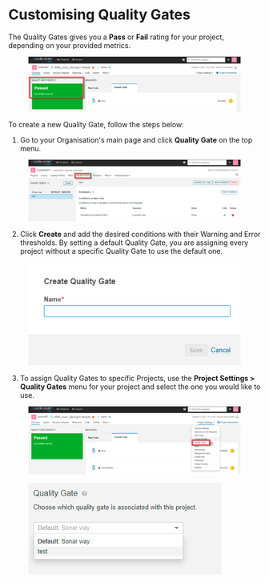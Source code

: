 # Customising Quality Gates

The Quality Gates gives you a **Pass** or **Fail** rating for your project, depending on your provided metrics.

<figure><img src="../../../.gitbook/assets/image (68).png" alt=""><figcaption></figcaption></figure>

To create a new Quality Gate, follow the steps below:

1. Go to your Organisation's main page and click **Quality Gate** on the top menu.

<figure><img src="../../../.gitbook/assets/image (69).png" alt=""><figcaption></figcaption></figure>

2. Click **Create** and add the desired conditions with their Warning and Error thresholds. By setting a default Quality Gate, you are assigning every project without a specific Quality Gate to use the default one.

<figure><img src="../../../.gitbook/assets/image (70).png" alt=""><figcaption></figcaption></figure>

3. To assign Quality Gates to specific Projects, use the **Project Settings > Quality Gates** menu for your project and select the one you would like to use.

<figure><img src="../../../.gitbook/assets/image (72).png" alt=""><figcaption></figcaption></figure>

<figure><img src="../../../.gitbook/assets/image (73).png" alt=""><figcaption></figcaption></figure>
